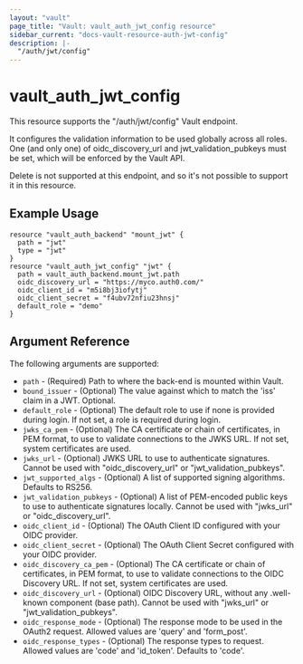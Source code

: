 ```yaml
---
layout: "vault"
page_title: "Vault: vault_auth_jwt_config resource"
sidebar_current: "docs-vault-resource-auth-jwt-config"
description: |-
  "/auth/jwt/config"
---
```


# vault\_auth\_jwt\_config

This resource supports the "/auth/jwt/config" Vault endpoint.

It configures the validation information to be used globally across all roles. 
One (and only one) of oidc_discovery_url and jwt_validation_pubkeys must be set,
which will be enforced by the Vault API.

Delete is not supported at this endpoint, and so it's not possible to support
it in this resource.

## Example Usage

```hcl
resource "vault_auth_backend" "mount_jwt" {
  path = "jwt"
  type = "jwt"
}
resource "vault_auth_jwt_config" "jwt" {
  path = vault_auth_backend.mount_jwt.path
  oidc_discovery_url = "https://myco.auth0.com/"
  oidc_client_id = "m5i8bj3iofytj"
  oidc_client_secret = "f4ubv72nfiu23hnsj"
  default_role = "demo"
}
```

## Argument Reference

The following arguments are supported:
* `path` - (Required) Path to where the back-end is mounted within Vault.
* `bound_issuer` - (Optional) The value against which to match the 'iss' claim in a JWT. Optional.
* `default_role` - (Optional) The default role to use if none is provided during login. If not set, a role is required during login.
* `jwks_ca_pem` - (Optional) The CA certificate or chain of certificates, in PEM format, to use to validate connections to the JWKS URL. If not set, system certificates are used.
* `jwks_url` - (Optional) JWKS URL to use to authenticate signatures. Cannot be used with "oidc_discovery_url" or "jwt_validation_pubkeys".
* `jwt_supported_algs` - (Optional) A list of supported signing algorithms. Defaults to RS256.
* `jwt_validation_pubkeys` - (Optional) A list of PEM-encoded public keys to use to authenticate signatures locally. Cannot be used with "jwks_url" or "oidc_discovery_url".
* `oidc_client_id` - (Optional) The OAuth Client ID configured with your OIDC provider.
* `oidc_client_secret` - (Optional) The OAuth Client Secret configured with your OIDC provider.
* `oidc_discovery_ca_pem` - (Optional) The CA certificate or chain of certificates, in PEM format, to use to validate connections to the OIDC Discovery URL. If not set, system certificates are used.
* `oidc_discovery_url` - (Optional) OIDC Discovery URL, without any .well-known component (base path). Cannot be used with "jwks_url" or "jwt_validation_pubkeys".
* `oidc_response_mode` - (Optional) The response mode to be used in the OAuth2 request. Allowed values are 'query' and 'form_post'.
* `oidc_response_types` - (Optional) The response types to request. Allowed values are 'code' and 'id_token'. Defaults to 'code'.
